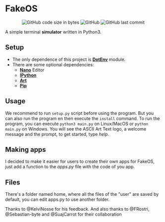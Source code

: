 # FakeOS
<p align="center">
<img alt="GitHub code size in bytes" src="https://img.shields.io/github/languages/code-size/fabiopolancoe/fakeos.svg">
<img alt="GitHub" src="https://img.shields.io/github/license/fabiopolancoe/fakeos.svg">
<img alt="GitHub last commit" src="https://img.shields.io/github/last-commit/fabiopolancoe/fakeos.svg">

A simple terminal **simulator** written in Python3.

## Setup
- The only dependence of this project is [**DotEnv**](https://pypi.org/project/dotenv/) module.
- There are some optional dependencies:
  - [**Nano**](https://www.nano-editor.org/) Editor
  - [**IPython**](https://pypi.org/project/ipython/)
  - [**Art**](https://pypi.org/project/art/)
  - [**Pip**](https://pypi.org/project/pip/)
 
## Usage
We recommend to run `setup.py` script before using the program. But you can also run the program en then execute the `install` command.
To run the program, you can execute `python3 main.py` on Linux/MacOS or `python main.py` on Windows.
You will see the ASCII Art Text logo, a welcome message and the prompt, to get started, type _help_.

## Making apps
I decided to make it easier for users to create their own apps for FakeOS, just add a function to the _apps.py_ file with the code of you app.

## Files
There's a folder named home, where all the files of the "user" are saved by default, you can edit apps.py to use another folder.

Thanks to @KelviNosse for his feedback. And also thanks to @FRostri, @Sebastian-byte and @SuajCarrot for their collaboration
